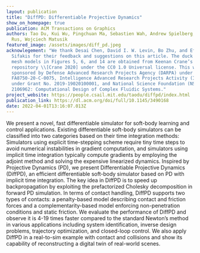 ```yaml
---
layout: publication
title: "DiffPD: Differentiable Projective Dynamics"
show_on_homepage: true
publication: ACM Transactions on Graphics
authors: Tao Du, Kui Wu, Pingchuan Ma, Sebastien Wah, Andrew Spielberg, Daniela
  Rus, Wojciech Matusik
featured_image: /assets/images/diff_pd.jpeg
acknowlegement: "We thank Desai Chen, David I. W. Levin, Bo Zhu, and Eftychios
  Sifakis for their feedback and suggestions on this article. The duck and cow
  mesh models in Figures 5, 6, and 14 are obtained from Keenan Crane’s 3D model
  repository \\[Crane 2020] under the CC0 1.0 Universal license. This work is
  sponsored by Defense Advanced Research Projects Agency (DARPA) under Grant No.
  FA8750-20-C-0075, Intelligence Advanced Research Projects Activity (IARPA)
  under Grant No. 2019-19020100001, and National Science Foundation (NSF) Award
  2106962: Computational Design of Complex Fluidic Systems."
project_website: https://people.csail.mit.edu/taodu/diffpd/index.html
publication_link: https://dl.acm.org/doi/full/10.1145/3490168
date: 2022-04-01T13:16:07.013Z
---
```

We present a novel, fast differentiable simulator for soft-body learning and control applications. Existing differentiable soft-body simulators can be classified into two categories based on their time integration methods: Simulators using explicit time-stepping scheme require tiny time steps to avoid numerical instabilities in gradient computation, and simulators using implicit time integration typically compute gradients by employing the adjoint method and solving the expensive linearized dynamics. Inspired by Projective Dynamics (PD), we present Differentiable Projective Dynamics (DiffPD), an efficient differentiable soft-body simulator based on PD with implicit time integration. The key idea in DiffPD is to speed up backpropagation by exploiting the prefactorized Cholesky decomposition in forward PD simulation. In terms of contact handling, DiffPD supports two types of contacts: a penalty-based model describing contact and friction forces and a complementarity-based model enforcing non-penetration conditions and static friction. We evaluate the performance of DiffPD and observe it is 4-19 times faster compared to the standard Newton’s method in various applications including system identification, inverse design problems, trajectory optimization, and closed-loop control. We also apply DiffPD in a real-to-sim example with contact and collisions and show its capability of reconstructing a digital twin of real-world scenes.
